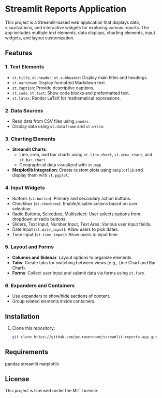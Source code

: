 # Streamlit Reports Application

This project is a Streamlit-based web application that displays data, visualizations, and interactive widgets for exploring various reports. The app includes multiple text elements, data displays, charting elements, input widgets, and layout customization.

## Features

### 1. **Text Elements**
   - `st.title`, `st.header`, `st.subheader`: Display main titles and headings.
   - `st.markdown`: Display formatted Markdown text.
   - `st.caption`: Provide descriptive captions.
   - `st.code`, `st.text`: Show code blocks and preformatted text.
   - `st.latex`: Render LaTeX for mathematical expressions.

### 2. **Data Sources**
   - Read data from CSV files using `pandas`.
   - Display data using `st.dataframe` and `st.write`.

### 3. **Charting Elements**
   - **Streamlit Charts**: 
     - Line, area, and bar charts using `st.line_chart`, `st.area_chart`, and `st.bar_chart`.
     - Geographical data visualized with `st.map`.
   - **Matplotlib Integration**: Create custom plots using `matplotlib` and display them with `st.pyplot`.

### 4. **Input Widgets**
   - Buttons (`st.button`): Primary and secondary action buttons.
   - Checkbox (`st.checkbox`): Enable/disable actions based on user selection.
   - Radio Buttons, Selectbox, Multiselect: User selects options from dropdown or radio buttons.
   - Sliders, Text Input, Number Input, Text Area: Various user input fields.
   - Date Input (`st.date_input`): Allow users to pick dates.
   - Time Input (`st.time_input`): Allow users to input time.

### 5. **Layout and Forms**
   - **Columns and Sidebar**: Layout options to organize elements.
   - **Tabs**: Create tabs for switching between views (e.g., Line Chart and Bar Chart).
   - **Forms**: Collect user input and submit data via forms using `st.form`.

### 6. **Expanders and Containers**
   - Use expanders to show/hide sections of content.
   - Group related elements inside containers.

## Installation

1. Clone this repository:
   ```bash
   git clone https://github.com/yourusername/streamlit-reports-app.git

## Requirements
pandas
streamlit
matplotlib

## License
This project is licensed under the MIT License.
